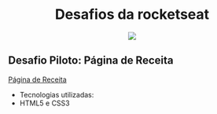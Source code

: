 <h1 align="center"> Desafios da rocketseat </h1>

<p align="center">
<img src="http://img.shields.io/static/v1?label=STATUS&message=EM%20DESENVOLVIMENTO&color=GREEN&style=for-the-badge"/>
</p>

<h2> Desafio Piloto: Página de Receita </h3>

[Página de Receita](https://rodrigoerico.github.io/desafios-rocketseat/pagina-de-receita/index.html)
- Tecnologias utilizadas:
- HTML5 e CSS3
